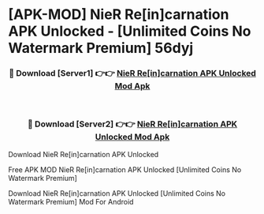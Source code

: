 # [APK-MOD] NieR Re[in]carnation APK Unlocked - [Unlimited Coins No Watermark Premium] 56dyj



<div align="center">
<h3>🔴 Download [Server1] 👉👉 <a href="https://momento.my/?title=NieR_Re[in]carnation_APK_Unlocked">NieR Re[in]carnation APK Unlocked Mod Apk</a></h3><br>

<h3>🔴 Download [Server2] 👉👉 <a href="https://momento.my/?title=NieR_Re[in]carnation_APK_Unlocked">NieR Re[in]carnation APK Unlocked Mod Apk</a></h3>
</div>



Download NieR Re[in]carnation APK Unlocked 

Free APK MOD NieR Re[in]carnation APK Unlocked [Unlimited Coins No Watermark Premium]

Download NieR Re[in]carnation APK Unlocked [Unlimited Coins No Watermark Premium] Mod For Android
